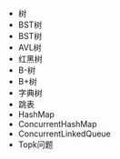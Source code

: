 - 树
- BST树
- BST树
- AVL树
- 红黑树
- B-树
- B+树
- 字典树
- 跳表
- HashMap
- ConcurrentHashMap
- ConcurrentLinkedQueue
- Topk问题